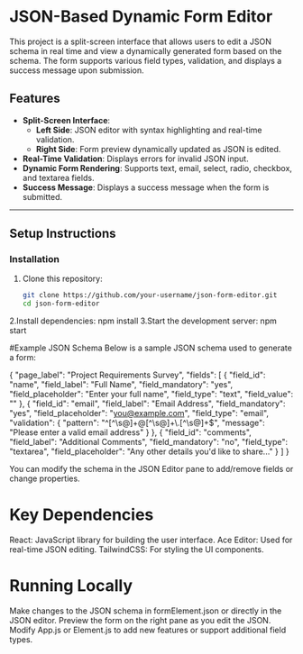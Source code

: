 # JSON-Based Dynamic Form Editor

This project is a split-screen interface that allows users to edit a JSON schema in real time and view a dynamically generated form based on the schema. The form supports various field types, validation, and displays a success message upon submission.

## Features
- **Split-Screen Interface**:
  - **Left Side**: JSON editor with syntax highlighting and real-time validation.
  - **Right Side**: Form preview dynamically updated as JSON is edited.
- **Real-Time Validation**: Displays errors for invalid JSON input.
- **Dynamic Form Rendering**: Supports text, email, select, radio, checkbox, and textarea fields.
- **Success Message**: Displays a success message when the form is submitted.

---

## Setup Instructions

### Installation
1. Clone this repository:
   ```bash
   git clone https://github.com/your-username/json-form-editor.git
   cd json-form-editor
2.Install dependencies:
   npm install
3.Start the development server:
   npm start

#Example JSON Schema
Below is a sample JSON schema used to generate a form:

{
  "page_label": "Project Requirements Survey",
  "fields": [
    {
      "field_id": "name",
      "field_label": "Full Name",
      "field_mandatory": "yes",
      "field_placeholder": "Enter your full name",
      "field_type": "text",
      "field_value": ""
    },
    {
      "field_id": "email",
      "field_label": "Email Address",
      "field_mandatory": "yes",
      "field_placeholder": "you@example.com",
      "field_type": "email",
      "validation": {
        "pattern": "^[^\\s@]+@[^\\s@]+\\.[^\\s@]+$",
        "message": "Please enter a valid email address"
      }
    },
    {
      "field_id": "comments",
      "field_label": "Additional Comments",
      "field_mandatory": "no",
      "field_type": "textarea",
      "field_placeholder": "Any other details you'd like to share..."
    }
  ]
}

You can modify the schema in the JSON Editor pane to add/remove fields or change properties.

# Key Dependencies
React: JavaScript library for building the user interface.
Ace Editor: Used for real-time JSON editing.
TailwindCSS: For styling the UI components.

# Running Locally
Make changes to the JSON schema in formElement.json or directly in the JSON editor.
Preview the form on the right pane as you edit the JSON.
Modify App.js or Element.js to add new features or support additional field types.
